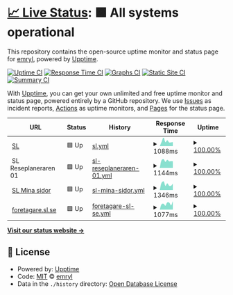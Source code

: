# [📈 Live Status](https://emryl.github.io/upptime-sl): <!--live status--> **🟩 All systems operational**

This repository contains the open-source uptime monitor and status page for [emryl](https://emryl.github.io/upptime-sl), powered by [Upptime](https://github.com/upptime/upptime).

[![Uptime CI](https://github.com/emryl/upptime-sl/workflows/Uptime%20CI/badge.svg)](https://github.com/emryl/upptime-sl/actions?query=workflow%3A%22Uptime+CI%22)
[![Response Time CI](https://github.com/emryl/upptime-sl/workflows/Response%20Time%20CI/badge.svg)](https://github.com/emryl/upptime-sl/actions?query=workflow%3A%22Response+Time+CI%22)
[![Graphs CI](https://github.com/emryl/upptime-sl/workflows/Graphs%20CI/badge.svg)](https://github.com/emryl/upptime-sl/actions?query=workflow%3A%22Graphs+CI%22)
[![Static Site CI](https://github.com/emryl/upptime-sl/workflows/Static%20Site%20CI/badge.svg)](https://github.com/emryl/upptime-sl/actions?query=workflow%3A%22Static+Site+CI%22)
[![Summary CI](https://github.com/emryl/upptime-sl/workflows/Summary%20CI/badge.svg)](https://github.com/emryl/upptime-sl/actions?query=workflow%3A%22Summary+CI%22)

With [Upptime](https://upptime.js.org), you can get your own unlimited and free uptime monitor and status page, powered entirely by a GitHub repository. We use [Issues](https://github.com/emryl/upptime-sl/issues) as incident reports, [Actions](https://github.com/emryl/upptime-sl/actions) as uptime monitors, and [Pages](https://emryl.github.io/upptime-sl) for the status page.

<!--start: status pages-->
<!-- This summary is generated by Upptime (https://github.com/upptime/upptime) -->
<!-- Do not edit this manually, your changes will be overwritten -->
<!-- prettier-ignore -->
| URL | Status | History | Response Time | Uptime |
| --- | ------ | ------- | ------------- | ------ |
| <img alt="" src="https://icons.duckduckgo.com/ip3/sl.se.ico" height="13"> [SL](https://sl.se) | 🟩 Up | [sl.yml](https://github.com/emryl/upptime-sl/commits/HEAD/history/sl.yml) | <details><summary><img alt="Response time graph" src="./graphs/sl/response-time-week.png" height="20"> 1088ms</summary><br><a href="https://emryl.github.io/upptime-sl/history/sl"><img alt="Response time 1254" src="https://img.shields.io/endpoint?url=https%3A%2F%2Fraw.githubusercontent.com%2Femryl%2Fupptime-sl%2FHEAD%2Fapi%2Fsl%2Fresponse-time.json"></a><br><a href="https://emryl.github.io/upptime-sl/history/sl"><img alt="24-hour response time 902" src="https://img.shields.io/endpoint?url=https%3A%2F%2Fraw.githubusercontent.com%2Femryl%2Fupptime-sl%2FHEAD%2Fapi%2Fsl%2Fresponse-time-day.json"></a><br><a href="https://emryl.github.io/upptime-sl/history/sl"><img alt="7-day response time 1088" src="https://img.shields.io/endpoint?url=https%3A%2F%2Fraw.githubusercontent.com%2Femryl%2Fupptime-sl%2FHEAD%2Fapi%2Fsl%2Fresponse-time-week.json"></a><br><a href="https://emryl.github.io/upptime-sl/history/sl"><img alt="30-day response time 1074" src="https://img.shields.io/endpoint?url=https%3A%2F%2Fraw.githubusercontent.com%2Femryl%2Fupptime-sl%2FHEAD%2Fapi%2Fsl%2Fresponse-time-month.json"></a><br><a href="https://emryl.github.io/upptime-sl/history/sl"><img alt="1-year response time 1229" src="https://img.shields.io/endpoint?url=https%3A%2F%2Fraw.githubusercontent.com%2Femryl%2Fupptime-sl%2FHEAD%2Fapi%2Fsl%2Fresponse-time-year.json"></a></details> | <details><summary><a href="https://emryl.github.io/upptime-sl/history/sl">100.00%</a></summary><a href="https://emryl.github.io/upptime-sl/history/sl"><img alt="All-time uptime 99.39%" src="https://img.shields.io/endpoint?url=https%3A%2F%2Fraw.githubusercontent.com%2Femryl%2Fupptime-sl%2FHEAD%2Fapi%2Fsl%2Fuptime.json"></a><br><a href="https://emryl.github.io/upptime-sl/history/sl"><img alt="24-hour uptime 100.00%" src="https://img.shields.io/endpoint?url=https%3A%2F%2Fraw.githubusercontent.com%2Femryl%2Fupptime-sl%2FHEAD%2Fapi%2Fsl%2Fuptime-day.json"></a><br><a href="https://emryl.github.io/upptime-sl/history/sl"><img alt="7-day uptime 100.00%" src="https://img.shields.io/endpoint?url=https%3A%2F%2Fraw.githubusercontent.com%2Femryl%2Fupptime-sl%2FHEAD%2Fapi%2Fsl%2Fuptime-week.json"></a><br><a href="https://emryl.github.io/upptime-sl/history/sl"><img alt="30-day uptime 100.00%" src="https://img.shields.io/endpoint?url=https%3A%2F%2Fraw.githubusercontent.com%2Femryl%2Fupptime-sl%2FHEAD%2Fapi%2Fsl%2Fuptime-month.json"></a><br><a href="https://emryl.github.io/upptime-sl/history/sl"><img alt="1-year uptime 99.17%" src="https://img.shields.io/endpoint?url=https%3A%2F%2Fraw.githubusercontent.com%2Femryl%2Fupptime-sl%2FHEAD%2Fapi%2Fsl%2Fuptime-year.json"></a></details>
| <img alt="" src="https://icons.duckduckgo.com/ip3/sl.se.ico" height="13"> SL Reseplaneraren 01 | 🟩 Up | [sl-reseplaneraren-01.yml](https://github.com/emryl/upptime-sl/commits/HEAD/history/sl-reseplaneraren-01.yml) | <details><summary><img alt="Response time graph" src="./graphs/sl-reseplaneraren-01/response-time-week.png" height="20"> 1144ms</summary><br><a href="https://emryl.github.io/upptime-sl/history/sl-reseplaneraren-01"><img alt="Response time 241" src="https://img.shields.io/endpoint?url=https%3A%2F%2Fraw.githubusercontent.com%2Femryl%2Fupptime-sl%2FHEAD%2Fapi%2Fsl-reseplaneraren-01%2Fresponse-time.json"></a><br><a href="https://emryl.github.io/upptime-sl/history/sl-reseplaneraren-01"><img alt="24-hour response time 1049" src="https://img.shields.io/endpoint?url=https%3A%2F%2Fraw.githubusercontent.com%2Femryl%2Fupptime-sl%2FHEAD%2Fapi%2Fsl-reseplaneraren-01%2Fresponse-time-day.json"></a><br><a href="https://emryl.github.io/upptime-sl/history/sl-reseplaneraren-01"><img alt="7-day response time 1144" src="https://img.shields.io/endpoint?url=https%3A%2F%2Fraw.githubusercontent.com%2Femryl%2Fupptime-sl%2FHEAD%2Fapi%2Fsl-reseplaneraren-01%2Fresponse-time-week.json"></a><br><a href="https://emryl.github.io/upptime-sl/history/sl-reseplaneraren-01"><img alt="30-day response time 1351" src="https://img.shields.io/endpoint?url=https%3A%2F%2Fraw.githubusercontent.com%2Femryl%2Fupptime-sl%2FHEAD%2Fapi%2Fsl-reseplaneraren-01%2Fresponse-time-month.json"></a><br><a href="https://emryl.github.io/upptime-sl/history/sl-reseplaneraren-01"><img alt="1-year response time 271" src="https://img.shields.io/endpoint?url=https%3A%2F%2Fraw.githubusercontent.com%2Femryl%2Fupptime-sl%2FHEAD%2Fapi%2Fsl-reseplaneraren-01%2Fresponse-time-year.json"></a></details> | <details><summary><a href="https://emryl.github.io/upptime-sl/history/sl-reseplaneraren-01">100.00%</a></summary><a href="https://emryl.github.io/upptime-sl/history/sl-reseplaneraren-01"><img alt="All-time uptime 99.39%" src="https://img.shields.io/endpoint?url=https%3A%2F%2Fraw.githubusercontent.com%2Femryl%2Fupptime-sl%2FHEAD%2Fapi%2Fsl-reseplaneraren-01%2Fuptime.json"></a><br><a href="https://emryl.github.io/upptime-sl/history/sl-reseplaneraren-01"><img alt="24-hour uptime 100.00%" src="https://img.shields.io/endpoint?url=https%3A%2F%2Fraw.githubusercontent.com%2Femryl%2Fupptime-sl%2FHEAD%2Fapi%2Fsl-reseplaneraren-01%2Fuptime-day.json"></a><br><a href="https://emryl.github.io/upptime-sl/history/sl-reseplaneraren-01"><img alt="7-day uptime 100.00%" src="https://img.shields.io/endpoint?url=https%3A%2F%2Fraw.githubusercontent.com%2Femryl%2Fupptime-sl%2FHEAD%2Fapi%2Fsl-reseplaneraren-01%2Fuptime-week.json"></a><br><a href="https://emryl.github.io/upptime-sl/history/sl-reseplaneraren-01"><img alt="30-day uptime 99.96%" src="https://img.shields.io/endpoint?url=https%3A%2F%2Fraw.githubusercontent.com%2Femryl%2Fupptime-sl%2FHEAD%2Fapi%2Fsl-reseplaneraren-01%2Fuptime-month.json"></a><br><a href="https://emryl.github.io/upptime-sl/history/sl-reseplaneraren-01"><img alt="1-year uptime 99.17%" src="https://img.shields.io/endpoint?url=https%3A%2F%2Fraw.githubusercontent.com%2Femryl%2Fupptime-sl%2FHEAD%2Fapi%2Fsl-reseplaneraren-01%2Fuptime-year.json"></a></details>
| <img alt="" src="https://icons.duckduckgo.com/ip3/sl.se.ico" height="13"> [SL Mina sidor](https://mitt.sl.se) | 🟩 Up | [sl-mina-sidor.yml](https://github.com/emryl/upptime-sl/commits/HEAD/history/sl-mina-sidor.yml) | <details><summary><img alt="Response time graph" src="./graphs/sl-mina-sidor/response-time-week.png" height="20"> 1346ms</summary><br><a href="https://emryl.github.io/upptime-sl/history/sl-mina-sidor"><img alt="Response time 1506" src="https://img.shields.io/endpoint?url=https%3A%2F%2Fraw.githubusercontent.com%2Femryl%2Fupptime-sl%2FHEAD%2Fapi%2Fsl-mina-sidor%2Fresponse-time.json"></a><br><a href="https://emryl.github.io/upptime-sl/history/sl-mina-sidor"><img alt="24-hour response time 1427" src="https://img.shields.io/endpoint?url=https%3A%2F%2Fraw.githubusercontent.com%2Femryl%2Fupptime-sl%2FHEAD%2Fapi%2Fsl-mina-sidor%2Fresponse-time-day.json"></a><br><a href="https://emryl.github.io/upptime-sl/history/sl-mina-sidor"><img alt="7-day response time 1346" src="https://img.shields.io/endpoint?url=https%3A%2F%2Fraw.githubusercontent.com%2Femryl%2Fupptime-sl%2FHEAD%2Fapi%2Fsl-mina-sidor%2Fresponse-time-week.json"></a><br><a href="https://emryl.github.io/upptime-sl/history/sl-mina-sidor"><img alt="30-day response time 1275" src="https://img.shields.io/endpoint?url=https%3A%2F%2Fraw.githubusercontent.com%2Femryl%2Fupptime-sl%2FHEAD%2Fapi%2Fsl-mina-sidor%2Fresponse-time-month.json"></a><br><a href="https://emryl.github.io/upptime-sl/history/sl-mina-sidor"><img alt="1-year response time 1436" src="https://img.shields.io/endpoint?url=https%3A%2F%2Fraw.githubusercontent.com%2Femryl%2Fupptime-sl%2FHEAD%2Fapi%2Fsl-mina-sidor%2Fresponse-time-year.json"></a></details> | <details><summary><a href="https://emryl.github.io/upptime-sl/history/sl-mina-sidor">100.00%</a></summary><a href="https://emryl.github.io/upptime-sl/history/sl-mina-sidor"><img alt="All-time uptime 99.36%" src="https://img.shields.io/endpoint?url=https%3A%2F%2Fraw.githubusercontent.com%2Femryl%2Fupptime-sl%2FHEAD%2Fapi%2Fsl-mina-sidor%2Fuptime.json"></a><br><a href="https://emryl.github.io/upptime-sl/history/sl-mina-sidor"><img alt="24-hour uptime 100.00%" src="https://img.shields.io/endpoint?url=https%3A%2F%2Fraw.githubusercontent.com%2Femryl%2Fupptime-sl%2FHEAD%2Fapi%2Fsl-mina-sidor%2Fuptime-day.json"></a><br><a href="https://emryl.github.io/upptime-sl/history/sl-mina-sidor"><img alt="7-day uptime 100.00%" src="https://img.shields.io/endpoint?url=https%3A%2F%2Fraw.githubusercontent.com%2Femryl%2Fupptime-sl%2FHEAD%2Fapi%2Fsl-mina-sidor%2Fuptime-week.json"></a><br><a href="https://emryl.github.io/upptime-sl/history/sl-mina-sidor"><img alt="30-day uptime 100.00%" src="https://img.shields.io/endpoint?url=https%3A%2F%2Fraw.githubusercontent.com%2Femryl%2Fupptime-sl%2FHEAD%2Fapi%2Fsl-mina-sidor%2Fuptime-month.json"></a><br><a href="https://emryl.github.io/upptime-sl/history/sl-mina-sidor"><img alt="1-year uptime 99.13%" src="https://img.shields.io/endpoint?url=https%3A%2F%2Fraw.githubusercontent.com%2Femryl%2Fupptime-sl%2FHEAD%2Fapi%2Fsl-mina-sidor%2Fuptime-year.json"></a></details>
| <img alt="" src="https://icons.duckduckgo.com/ip3/sl.se.ico" height="13"> [foretagare.sl.se](https://foretagare.sl.se/foretag/) | 🟩 Up | [foretagare-sl-se.yml](https://github.com/emryl/upptime-sl/commits/HEAD/history/foretagare-sl-se.yml) | <details><summary><img alt="Response time graph" src="./graphs/foretagare-sl-se/response-time-week.png" height="20"> 1077ms</summary><br><a href="https://emryl.github.io/upptime-sl/history/foretagare-sl-se"><img alt="Response time 1379" src="https://img.shields.io/endpoint?url=https%3A%2F%2Fraw.githubusercontent.com%2Femryl%2Fupptime-sl%2FHEAD%2Fapi%2Fforetagare-sl-se%2Fresponse-time.json"></a><br><a href="https://emryl.github.io/upptime-sl/history/foretagare-sl-se"><img alt="24-hour response time 1496" src="https://img.shields.io/endpoint?url=https%3A%2F%2Fraw.githubusercontent.com%2Femryl%2Fupptime-sl%2FHEAD%2Fapi%2Fforetagare-sl-se%2Fresponse-time-day.json"></a><br><a href="https://emryl.github.io/upptime-sl/history/foretagare-sl-se"><img alt="7-day response time 1077" src="https://img.shields.io/endpoint?url=https%3A%2F%2Fraw.githubusercontent.com%2Femryl%2Fupptime-sl%2FHEAD%2Fapi%2Fforetagare-sl-se%2Fresponse-time-week.json"></a><br><a href="https://emryl.github.io/upptime-sl/history/foretagare-sl-se"><img alt="30-day response time 1180" src="https://img.shields.io/endpoint?url=https%3A%2F%2Fraw.githubusercontent.com%2Femryl%2Fupptime-sl%2FHEAD%2Fapi%2Fforetagare-sl-se%2Fresponse-time-month.json"></a><br><a href="https://emryl.github.io/upptime-sl/history/foretagare-sl-se"><img alt="1-year response time 1371" src="https://img.shields.io/endpoint?url=https%3A%2F%2Fraw.githubusercontent.com%2Femryl%2Fupptime-sl%2FHEAD%2Fapi%2Fforetagare-sl-se%2Fresponse-time-year.json"></a></details> | <details><summary><a href="https://emryl.github.io/upptime-sl/history/foretagare-sl-se">100.00%</a></summary><a href="https://emryl.github.io/upptime-sl/history/foretagare-sl-se"><img alt="All-time uptime 97.97%" src="https://img.shields.io/endpoint?url=https%3A%2F%2Fraw.githubusercontent.com%2Femryl%2Fupptime-sl%2FHEAD%2Fapi%2Fforetagare-sl-se%2Fuptime.json"></a><br><a href="https://emryl.github.io/upptime-sl/history/foretagare-sl-se"><img alt="24-hour uptime 100.00%" src="https://img.shields.io/endpoint?url=https%3A%2F%2Fraw.githubusercontent.com%2Femryl%2Fupptime-sl%2FHEAD%2Fapi%2Fforetagare-sl-se%2Fuptime-day.json"></a><br><a href="https://emryl.github.io/upptime-sl/history/foretagare-sl-se"><img alt="7-day uptime 100.00%" src="https://img.shields.io/endpoint?url=https%3A%2F%2Fraw.githubusercontent.com%2Femryl%2Fupptime-sl%2FHEAD%2Fapi%2Fforetagare-sl-se%2Fuptime-week.json"></a><br><a href="https://emryl.github.io/upptime-sl/history/foretagare-sl-se"><img alt="30-day uptime 99.69%" src="https://img.shields.io/endpoint?url=https%3A%2F%2Fraw.githubusercontent.com%2Femryl%2Fupptime-sl%2FHEAD%2Fapi%2Fforetagare-sl-se%2Fuptime-month.json"></a><br><a href="https://emryl.github.io/upptime-sl/history/foretagare-sl-se"><img alt="1-year uptime 98.67%" src="https://img.shields.io/endpoint?url=https%3A%2F%2Fraw.githubusercontent.com%2Femryl%2Fupptime-sl%2FHEAD%2Fapi%2Fforetagare-sl-se%2Fuptime-year.json"></a></details>

<!--end: status pages-->

[**Visit our status website →**](https://emryl.github.io/upptime-sl)

## 📄 License

- Powered by: [Upptime](https://github.com/upptime/upptime)
- Code: [MIT](./LICENSE) © [emryl](https://emryl.github.io/upptime-sl)
- Data in the `./history` directory: [Open Database License](https://opendatacommons.org/licenses/odbl/1-0/)
